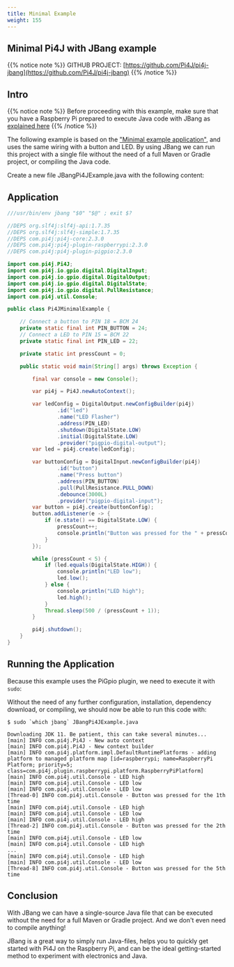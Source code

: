 ```yaml
---
title: Minimal Example
weight: 155
---
```


## Minimal Pi4J with JBang example

{{% notice note %}}
GITHUB PROJECT: [https://github.com/Pi4J/pi4j-jbang](https://github.com/Pi4J/pi4j-jbang)
{{% /notice %}}

## Intro

{{% notice note %}}
Before proceeding with this example, make sure that you have a Raspberry Pi prepared to execute Java code with JBang as [explained here](https://pi4j.com/examples/jbang/)
{{% /notice %}}

The following example is based on the ["Minimal example application"](http://localhost:49905/getting-started/minimal-example-application/), and uses the same wiring with a button and LED. By using JBang we can run this project with a single file without the need of a full Maven or Gradle project, or compiling the Java code.

Create a new file JBangPi4JExample.java with the following content:

## Application

```java
///usr/bin/env jbang "$0" "$@" ; exit $?

//DEPS org.slf4j:slf4j-api:1.7.35
//DEPS org.slf4j:slf4j-simple:1.7.35
//DEPS com.pi4j:pi4j-core:2.3.0
//DEPS com.pi4j:pi4j-plugin-raspberrypi:2.3.0
//DEPS com.pi4j:pi4j-plugin-pigpio:2.3.0

import com.pi4j.Pi4J;
import com.pi4j.io.gpio.digital.DigitalInput;
import com.pi4j.io.gpio.digital.DigitalOutput;
import com.pi4j.io.gpio.digital.DigitalState;
import com.pi4j.io.gpio.digital.PullResistance;
import com.pi4j.util.Console;

public class Pi4JMinimalExample {

    // Connect a button to PIN 18 = BCM 24
    private static final int PIN_BUTTON = 24;
    // Connect a LED to PIN 15 = BCM 22
    private static final int PIN_LED = 22; 

    private static int pressCount = 0;

    public static void main(String[] args) throws Exception {

        final var console = new Console();

        var pi4j = Pi4J.newAutoContext();

        var ledConfig = DigitalOutput.newConfigBuilder(pi4j)
                .id("led")
                .name("LED Flasher")
                .address(PIN_LED)
                .shutdown(DigitalState.LOW)
                .initial(DigitalState.LOW)
                .provider("pigpio-digital-output");
        var led = pi4j.create(ledConfig);

        var buttonConfig = DigitalInput.newConfigBuilder(pi4j)
                .id("button")
                .name("Press button")
                .address(PIN_BUTTON)
                .pull(PullResistance.PULL_DOWN)
                .debounce(3000L)
                .provider("pigpio-digital-input");
        var button = pi4j.create(buttonConfig);
        button.addListener(e -> {
            if (e.state() == DigitalState.LOW) {
                pressCount++;
                console.println("Button was pressed for the " + pressCount + "th time");
            }
        });

        while (pressCount < 5) {
            if (led.equals(DigitalState.HIGH)) {
                console.println("LED low");
                led.low();
            } else {
                console.println("LED high");
                led.high();
            }
            Thread.sleep(500 / (pressCount + 1));
        }

        pi4j.shutdown();
    }
}
```

## Running the Application

Because this example uses the PiGpio plugin, we need to execute it with `sudo`:

Without the need of any further configuration, installation, dependency download, or compiling, we should now be able to run this code with:

```shell
$ sudo `which jbang` JBangPi4JExample.java

Downloading JDK 11. Be patient, this can take several minutes...
[main] INFO com.pi4j.Pi4J - New auto context
[main] INFO com.pi4j.Pi4J - New context builder
[main] INFO com.pi4j.platform.impl.DefaultRuntimePlatforms - adding platform to managed platform map [id=raspberrypi; name=RaspberryPi Platform; priority=5; class=com.pi4j.plugin.raspberrypi.platform.RaspberryPiPlatform]
[main] INFO com.pi4j.util.Console - LED high
[main] INFO com.pi4j.util.Console - LED low
[main] INFO com.pi4j.util.Console - LED low
[Thread-0] INFO com.pi4j.util.Console - Button was pressed for the 1th time
[main] INFO com.pi4j.util.Console - LED high
[main] INFO com.pi4j.util.Console - LED low
[main] INFO com.pi4j.util.Console - LED high
[Thread-2] INFO com.pi4j.util.Console - Button was pressed for the 2th time
[main] INFO com.pi4j.util.Console - LED low
[main] INFO com.pi4j.util.Console - LED high
...
[main] INFO com.pi4j.util.Console - LED high
[main] INFO com.pi4j.util.Console - LED low
[Thread-8] INFO com.pi4j.util.Console - Button was pressed for the 5th time
```

## Conclusion

With JBang we can have a single-source Java file that can be executed without the need for a full Maven or Gradle project. And we don't even need to compile anything!

JBang is a great way to simply run Java-files, helps you to quickly get started with Pi4J on the Raspberry Pi, and can be the ideal getting-started method to experiment with electronics and Java.

